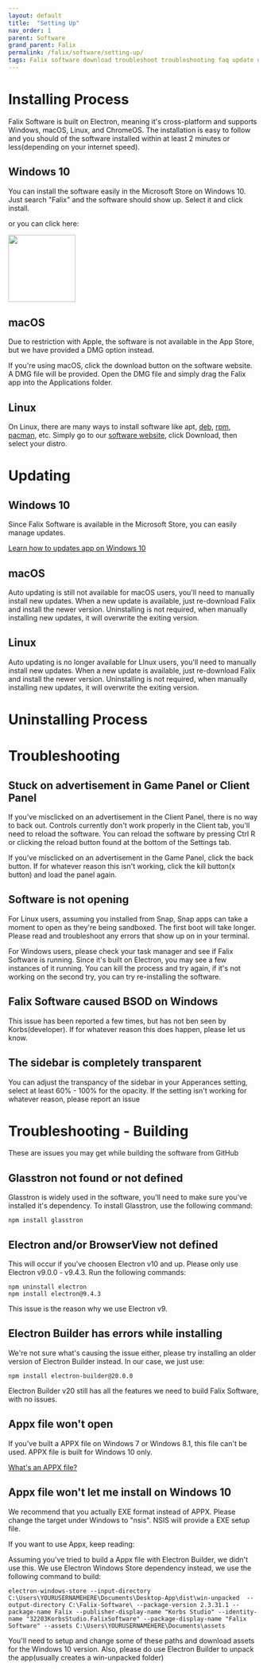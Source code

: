 ```yaml
---
layout: default
title:  "Setting Up"
nav_order: 1
parent: Software
grand_parent: Falix
permalink: /falix/software/setting-up/
tags: Falix software download troubleshoot troubleshooting faq update updating
---
```


# Installing Process
Falix Software is built on Electron, meaning it's cross-platform and supports Windows, macOS, Linux, and ChromeOS. The installation is easy to follow and you should of the software installed within at least 2 minutes or less(depending on your internet speed).

## Windows 10
You can install the software easily in the Microsoft Store on Windows 10. Just search "Falix" and the software should show up. Select it and click install.

or you can click here:

<a href="https://www.microsoft.com/en-us/p/Falix-software/9p5mmnfs825p"><img width="135px" src="https://developer.microsoft.com/en-us/store/badges/images/English_get-it-from-MS.png"></a>

## macOS

Due to restriction with Apple, the software is not available in the App Store, but we have provided a DMG option instead.

If you're using macOS, click the download button on the software website. A DMG file will be provided. Open the DMG file and simply drag the Falix app into the Applications folder.

## Linux
On Linux, there are many ways to install software like apt, [deb](https://en.wikipedia.org/wiki/Deb_(file_format)), [rpm](https://en.wikipedia.org/wiki/RPM_Package_Manager), [pacman](https://en.wikipedia.org/wiki/Arch_Linux#Pacman), etc. 
Simply go to our [software website](https://software.falixnodes.net), click Download, then select your distro.


# Updating
## Windows 10
Since Falix Software is available in the Microsoft Store, you can easily manage updates.

[Learn how to updates app on Windows 10](https://support.microsoft.com/en-us/account-billing/get-updates-for-apps-and-games-in-microsoft-store-a1fe19c0-532d-ec47-7035-d1c5a1dd464f)

## macOS
Auto updating is still not available for macOS users, you'll need to manually install new updates. When a new update is available, just re-download Falix and install the newer version.
Uninstalling is not required, when manually installing new updates, it will overwrite the exiting version.

## Linux
Auto updating is no longer available for LInux users, you'll need to manually install new updates. When a new update is available, just re-download Falix and install the newer version.
Uninstalling is not required, when manually installing new updates, it will overwrite the exiting version.

# Uninstalling Process

# Troubleshooting
## Stuck on advertisement in Game Panel or Client Panel
If you've misclicked on an advertisement in the Client Panel, there is no way to back out. Controls currently don't work properly in the Client tab, you'll need to reload the software. You can reload the software by pressing Ctrl R or clicking the reload button found at the bottom of the Settings tab.

If you've misclicked on an advertisement in the Game Panel, click the back button. If for whatever reason this isn't working, click the kill button(x button) and load the panel again.

## Software is not opening
For Linux users, assuming you installed from Snap, Snap apps can take a moment to open as they're being sandboxed. The first boot will take longer. Please read and troubleshoot any errors that show up on in your terminal.

For Windows users, please check your task manager and see if Falix Software is running. Since it's built on Electron, you may see a few instances of it running. You can kill the process and try again, if it's not working on the second try, you can try re-installing the software.

## Falix Software caused BSOD on Windows
This issue has been reported a few times, but has not ben seen by Korbs(developer). If for whatever reason this does happen, please let us know.

## The sidebar is completely transparent
You can adjust the transpancy of the sidebar in your Apperances setting, select at least 60% - 100% for the opacity. If the setting isn't working for whatever reason, please report an issue

# Troubleshooting - Building
These are issues you may get while building the software from GitHub

## Glasstron not found or not defined
Glasstron is widely used in the software, you'll need to make sure you've installed it's dependency. To install Glasstron, use the following command:

```
npm install glasstron
```

## Electron and/or BrowserView not defined
This will occur if you've choosen Electron v10 and up. Please only use Electron v9.0.0 - v9.4.3\. Run the following commands:

```
npm uninstall electron
npm install electron@9.4.3
```

This issue is the reason why we use Electron v9.

## Electron Builder has errors while installing
We're not sure what's causing the issue either, please try installing an older version of Electron Builder instead. In our case, we just use:

```
npm install electron-builder@20.0.0
```

Electron Builder v20 still has all the features we need to build Falix Software, with no issues.

## Appx file won't open
If you've built a APPX file on Windows 7 or Windows 8.1, this file can't be used. APPX file is built for Windows 10 only.

[What's an APPX file?](https://help.falix.gg/article/falix/software/faq-for-developers/)

## Appx file won't let me install on Windows 10
We recommend that you actually EXE format instead of APPX. Please change the target under Windows to "nsis". NSIS will provide a EXE setup file.

If you want to use Appx, keep reading:

Assuming you've tried to build a Appx file with Electron Builder, we didn't use this. We use Electron Windows Store dependency instead, we use the following command to build:

```
electron-windows-store --input-directory C:\Users\YOURUSERNAMEHERE\Documents\Desktop-App\dist\win-unpacked  --output-directory C:\Falix-Software\ --package-version 2.3.31.1 --package-name Falix --publisher-display-name "Korbs Studio" --identity-name "32203KorbsStudio.FalixSoftware" --package-display-name "Falix Software" --assets C:\Users\YOURUSERNAMEHERE\Documents\assets
```

You'll need to setup and change some of these paths and download assets for the Windows 10 version. Also, please do use Electron Builder to unpack the app(usually creates a win-unpacked folder)